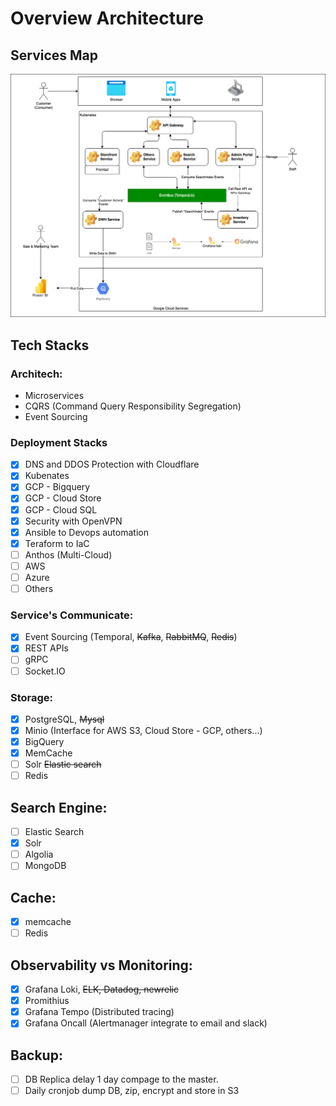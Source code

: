 # Overview Architecture

## Services Map
![Service Map](service-map.drawio.png "Title")

## Tech Stacks

### Architech:
- Microservices
- CQRS (Command Query Responsibility Segregation)
- Event Sourcing

### Deployment Stacks
- [x] DNS and DDOS Protection with Cloudflare
- [x] Kubenates
- [x] GCP - Bigquery
- [x] GCP - Cloud Store
- [x] GCP - Cloud SQL
- [x] Security with OpenVPN
- [x] Ansible to Devops automation
- [x] Teraform to IaC
- [ ] Anthos (Multi-Cloud)
- [ ] AWS
- [ ] Azure
- [ ] Others

### Service's Communicate:

- [x] Event Sourcing (Temporal, ~~Kafka~~, ~~RabbitMQ~~, ~~Redis~~)
- [x] REST APIs
- [ ] gRPC
- [ ] Socket.IO

### Storage: 
- [x] PostgreSQL, ~~Mysql~~
- [x] Minio (Interface for AWS S3, Cloud Store - GCP, others...)
- [x] BigQuery
- [x] MemCache
- [ ] Solr ~~Elastic search~~
- [ ] Redis

## Search Engine:
- [ ] Elastic Search
- [x] Solr
- [ ] Algolia
- [ ] MongoDB

## Cache: 
- [x] memcache
- [ ] Redis

## Observability vs Monitoring: 
- [x] Grafana Loki, ~~ELK, Datadog, newrelic~~ 
- [x] Promithius
- [x] Grafana Tempo (Distributed tracing)
- [x] Grafana Oncall (Alertmanager integrate to email and slack)

## Backup: 
- [ ] DB Replica delay 1 day compage to the master.
- [ ] Daily cronjob dump DB, zip, encrypt and store in S3